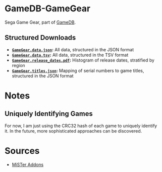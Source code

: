 # GameDB-GameGear
Sega Game Gear, part of [GameDB](https://github.com/niemasd/GameDB).

## Structured Downloads
* **[`GameGear.data.json`](https://github.com/niemasd/GameDB-GameGear/releases/latest/download/GameGear.data.json):** All data, structured in the JSON format
* **[`GameGear.data.tsv`](https://github.com/niemasd/GameDB-GameGear/releases/latest/download/GameGear.data.tsv):** All data, structured in the TSV format
* **[`GameGear.release_dates.pdf`](https://github.com/niemasd/GameDB-GameGear/releases/latest/download/GameGear.release_dates.pdf):** Histogram of release dates, stratified by region
* **[`GameGear.titles.json`](https://github.com/niemasd/GameDB-GameGear/releases/latest/download/GameGear.titles.json):** Mapping of serial numbers to game titles, structured in the JSON format

# Notes

## Uniquely Identifying Games

For now, I am just using the CRC32 hash of each game to uniquely identify it. In the future, more sophisticated approaches can be discovered.

# Sources

* [MiSTer Addons](https://misteraddons.com/)
